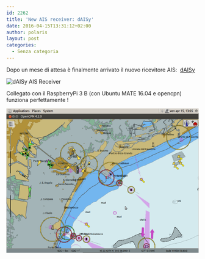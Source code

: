 ```yaml
---
id: 2262
title: 'New AIS receiver: dAISy'
date: 2016-04-15T13:31:12+02:00
author: polaris
layout: post
categories:
  - Senza categoria
---
```

Dopo un mese di attesa è finalmente arrivato il nuovo ricevitore AIS:  <a href="https://www.tindie.com/products/astuder/daisy-ais-receiver/" target="_blank">dAISy</a>

<img loading="lazy" class="" src="https://d3s5r33r268y59.cloudfront.net/23552/products/thumbs/2015-05-18T05:50:44.410Z-IMG_1102.jpg.855x570_q85_pad_rcrop.jpg" alt="dAISy AIS Receiver" width="258" height="172" />

Collegato con il RaspberryPi 3 B (con Ubuntu MATE 16.04 e opencpn) funziona perfettamente !

![AIS](/foto/ais_map.png)
